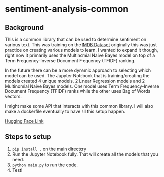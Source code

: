 # sentiment-analysis-common

## Background
This is a common library that can be used to determine sentiment on various text. This was training on the 
[IMDB Dataset](https://www.kaggle.com/datasets/lakshmi25npathi/imdb-dataset-of-50k-movie-reviews) originally this was
just practice on creating various models to learn. I wanted to expand it though, right now it primarily uses the 
Multinomial Naive Bayes model on top of a Term Frequency-Inverse Document Frequency (TFIDF) ranking. 

In the future there can be a more dynamic approach to selecting which model can be used. The Jupyter Notebook that is
training/creating the models created 4 unique models. 2 Linear Regression models and 2 Multinomial Naive Bayes models.
One model uses Term Frequency-Inverse Document Frequency (TFIDF) ranks while the other uses Bag of Words vectors.

I might make some API that interacts with this common library. I will also make a dockerfile eventually to have all this
setup happen.

[Hugging Face Link](https://huggingface.co/dsdevnull/mn_bays_tfidf_sentiment_analysis)

## Steps to setup
1. `pip install .` on the main directory
2. Run the Jupyter Notebook fully. That will create all the models that you need.
3. `python main.py` to run the code.
4. Test!
